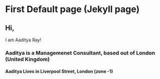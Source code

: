 # First Default page (Jekyll page)
## Hi,
I am Aaditya Ray!

### Aaditya is a Managemenet Consultant, based out of London (United Kingdom)
#### Aaditya Lives in Liverpool Street, London (zone -1)
